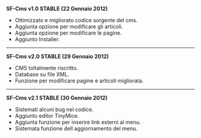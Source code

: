 **SF-Cms v1.0 STABLE (22 Gennaio 2012)**

- Ottimizzato e migliorato codice sorgente del cms.
- Aggiunta opzione per modificare gli articoli.
- Aggiunta opzione per modificare le pagine.
- Aggiunto Installer.

----------

**SF-Cms v2.0 STABLE (29 Gennaio 2012)**

- CMS toltalmente riscritto.
- Database su file XML.
- Funzione per modificare pagine e articoli migliorata.

----------

**SF-Cms v2.1 STABLE (30 Gennaio 2012)**

- Sistemati alcuni bug nel codice.
- Aggiunto editor TinyMice.
- Aggiunta funzione per inserire link esterni al menu.
- Sistemata funzione dell aggiornamento del menu.